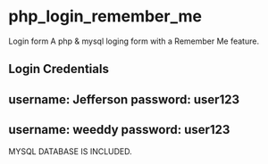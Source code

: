# php_login_remember_me
Login form
A php & mysql loging form with a Remember Me feature.

Login Credentials
---------------------
username: Jefferson 
password: user123
---------------------
username: weeddy
password: user123
---------------------

MYSQL DATABASE IS INCLUDED.
